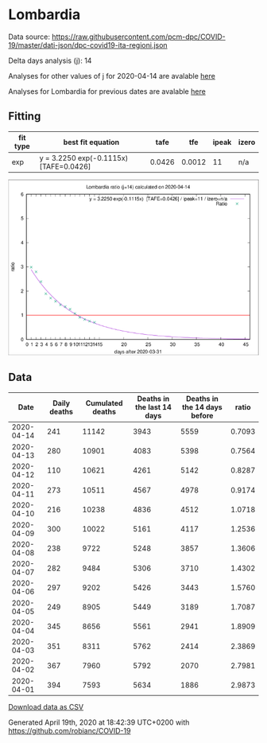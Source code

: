 # Lombardia

Data source: https://raw.githubusercontent.com/pcm-dpc/COVID-19/master/dati-json/dpc-covid19-ita-regioni.json

Delta days analysis (j): 14

Analyses for other values of j for 2020-04-14 are avalable [here](../2020-04-14/README.md)

Analyses for Lombardia for previous dates are avalable [here](../README.md)

## Fitting 
|fit type|best fit equation|tafe|tfe|ipeak|izero|
|-------|-----|--------|------|---|---|
|exp|y = 3.2250 exp(-0.1115x)  [TAFE=0.0426]|0.0426|0.0012|11|n/a|

![Plot](COVID-19_lombardia_j14_2020-04-14.png)

## Data
|Date|Daily deaths|Cumulated deaths|Deaths in the last 14 days|Deaths in the 14 days before|ratio|
|----|----------|-----------|-------|--------------------|-----|
|2020-04-14|241|11142|3943|5559|0.7093|
|2020-04-13|280|10901|4083|5398|0.7564|
|2020-04-12|110|10621|4261|5142|0.8287|
|2020-04-11|273|10511|4567|4978|0.9174|
|2020-04-10|216|10238|4836|4512|1.0718|
|2020-04-09|300|10022|5161|4117|1.2536|
|2020-04-08|238|9722|5248|3857|1.3606|
|2020-04-07|282|9484|5306|3710|1.4302|
|2020-04-06|297|9202|5426|3443|1.5760|
|2020-04-05|249|8905|5449|3189|1.7087|
|2020-04-04|345|8656|5561|2941|1.8909|
|2020-04-03|351|8311|5762|2414|2.3869|
|2020-04-02|367|7960|5792|2070|2.7981|
|2020-04-01|394|7593|5634|1886|2.9873|

[Download data as CSV](COVID-19_lombardia_j14_2020-04-14.csv)

Generated April 19th, 2020 at 18:42:39 UTC+0200 with https://github.com/robianc/COVID-19
